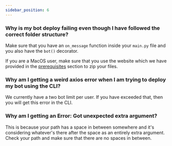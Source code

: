 ```yaml
---
sidebar_position: 6
---
```


### Why is my bot deploy failing even though I have followed the correct folder structure?
Make sure that you have an `on_message` function inside your `main.py` file and you also have the `bot()` decorator.

If you are a MacOS user, make sure that you use the website which we have provided in the [prerequisites](./deployment/prerequisites.md#important-note-for-macos-users) section to zip your files.

### Why am I getting a weird axios error when I am trying to deploy my bot using the CLI?
We currently have a two bot limit per user. If you have exceeded that, then you will get this error in the CLI.

### Why am I getting an Error: Got unexpected extra argument?
This is because your path has a space in between somewhere and it's considering whatever's there after the space as an entirely extra argument. Check your path and make sure that there are no spaces in between.